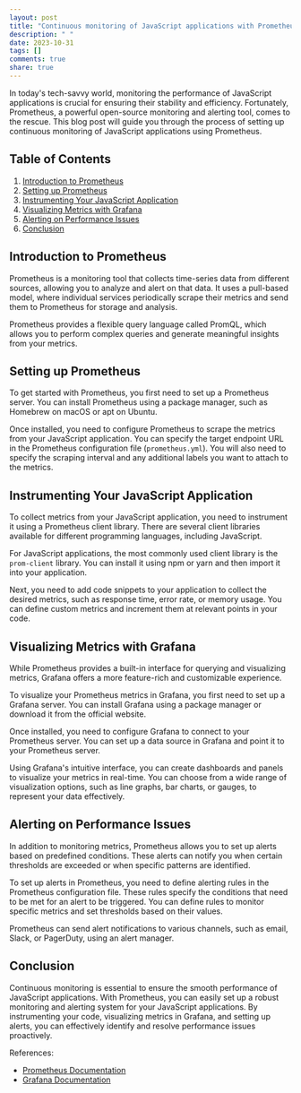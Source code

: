 ```yaml
---
layout: post
title: "Continuous monitoring of JavaScript applications with Prometheus"
description: " "
date: 2023-10-31
tags: []
comments: true
share: true
---
```


In today's tech-savvy world, monitoring the performance of JavaScript applications is crucial for ensuring their stability and efficiency. Fortunately, Prometheus, a powerful open-source monitoring and alerting tool, comes to the rescue. This blog post will guide you through the process of setting up continuous monitoring of JavaScript applications using Prometheus.

## Table of Contents
1. [Introduction to Prometheus](#introduction-to-prometheus)
2. [Setting up Prometheus](#setting-up-prometheus)
3. [Instrumenting Your JavaScript Application](#instrumenting-your-javascript-application)
4. [Visualizing Metrics with Grafana](#visualizing-metrics-with-grafana)
5. [Alerting on Performance Issues](#alerting-on-performance-issues)
6. [Conclusion](#conclusion)

## Introduction to Prometheus

Prometheus is a monitoring tool that collects time-series data from different sources, allowing you to analyze and alert on that data. It uses a pull-based model, where individual services periodically scrape their metrics and send them to Prometheus for storage and analysis.

Prometheus provides a flexible query language called PromQL, which allows you to perform complex queries and generate meaningful insights from your metrics.

## Setting up Prometheus

To get started with Prometheus, you first need to set up a Prometheus server. You can install Prometheus using a package manager, such as Homebrew on macOS or apt on Ubuntu.

Once installed, you need to configure Prometheus to scrape the metrics from your JavaScript application. You can specify the target endpoint URL in the Prometheus configuration file (`prometheus.yml`). You will also need to specify the scraping interval and any additional labels you want to attach to the metrics.

## Instrumenting Your JavaScript Application

To collect metrics from your JavaScript application, you need to instrument it using a Prometheus client library. There are several client libraries available for different programming languages, including JavaScript.

For JavaScript applications, the most commonly used client library is the `prom-client` library. You can install it using npm or yarn and then import it into your application.

Next, you need to add code snippets to your application to collect the desired metrics, such as response time, error rate, or memory usage. You can define custom metrics and increment them at relevant points in your code.

## Visualizing Metrics with Grafana

While Prometheus provides a built-in interface for querying and visualizing metrics, Grafana offers a more feature-rich and customizable experience.

To visualize your Prometheus metrics in Grafana, you first need to set up a Grafana server. You can install Grafana using a package manager or download it from the official website.

Once installed, you need to configure Grafana to connect to your Prometheus server. You can set up a data source in Grafana and point it to your Prometheus server.

Using Grafana's intuitive interface, you can create dashboards and panels to visualize your metrics in real-time. You can choose from a wide range of visualization options, such as line graphs, bar charts, or gauges, to represent your data effectively.

## Alerting on Performance Issues

In addition to monitoring metrics, Prometheus allows you to set up alerts based on predefined conditions. These alerts can notify you when certain thresholds are exceeded or when specific patterns are identified.

To set up alerts in Prometheus, you need to define alerting rules in the Prometheus configuration file. These rules specify the conditions that need to be met for an alert to be triggered. You can define rules to monitor specific metrics and set thresholds based on their values.

Prometheus can send alert notifications to various channels, such as email, Slack, or PagerDuty, using an alert manager.

## Conclusion

Continuous monitoring is essential to ensure the smooth performance of JavaScript applications. With Prometheus, you can easily set up a robust monitoring and alerting system for your JavaScript applications. By instrumenting your code, visualizing metrics in Grafana, and setting up alerts, you can effectively identify and resolve performance issues proactively.

References:
- [Prometheus Documentation](https://prometheus.io/docs/)
- [Grafana Documentation](https://grafana.com/docs/)
